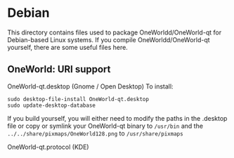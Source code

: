
Debian
====================
This directory contains files used to package OneWorldd/OneWorld-qt
for Debian-based Linux systems. If you compile OneWorldd/OneWorld-qt yourself, there are some useful files here.

## OneWorld: URI support ##


OneWorld-qt.desktop  (Gnome / Open Desktop)
To install:

	sudo desktop-file-install OneWorld-qt.desktop
	sudo update-desktop-database

If you build yourself, you will either need to modify the paths in
the .desktop file or copy or symlink your OneWorld-qt binary to `/usr/bin`
and the `../../share/pixmaps/OneWorld128.png` to `/usr/share/pixmaps`

OneWorld-qt.protocol (KDE)

